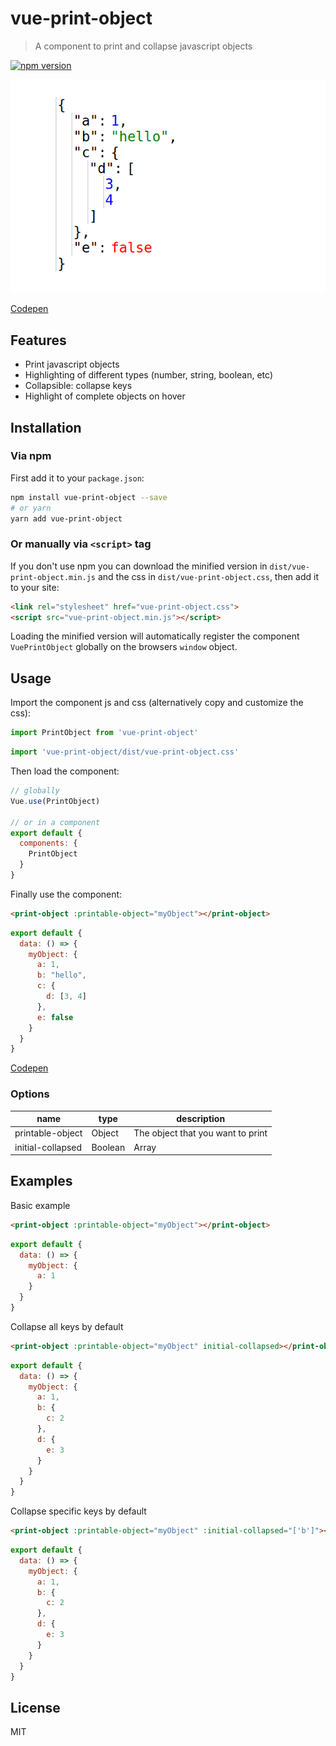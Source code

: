 # vue-print-object

> A component to print and collapse javascript objects

[![npm version](https://badge.fury.io/js/vue-print-object.svg)](https://badge.fury.io/js/vue-print-object)

![Screenshot](screenshot.png)

[Codepen](https://codepen.io/cars10/pen/yjWdQv)


## Features

* Print javascript objects
* Highlighting of different types (number, string, boolean, etc)
* Collapsible: collapse keys
* Highlight of complete objects on hover


## Installation

### Via npm

First add it to your `package.json`:

```bash
npm install vue-print-object --save
# or yarn
yarn add vue-print-object
```


### Or manually via `<script>` tag

If you don't use npm you can download the minified version in `dist/vue-print-object.min.js` and the css in `dist/vue-print-object.css`, then add it to your site:

```html
<link rel="stylesheet" href="vue-print-object.css">
<script src="vue-print-object.min.js"></script>
```

Loading the minified version will automatically register the component `VuePrintObject` globally on the browsers `window` object.

## Usage

Import the component js and css (alternatively copy and customize the css):

```javascript
import PrintObject from 'vue-print-object'
```

```javascript
import 'vue-print-object/dist/vue-print-object.css'
```

Then load the component:

```javascript
// globally
Vue.use(PrintObject)

// or in a component
export default {
  components: {
    PrintObject
  }
}
```

Finally use the component:

```html
<print-object :printable-object="myObject"></print-object>
```

```javascript
export default {
  data: () => {
    myObject: {
      a: 1,
      b: "hello",
      c: {
        d: [3, 4]
      },
      e: false
    }
  }
}
```
[Codepen](https://codepen.io/cars10/pen/yjWdQv)


### Options

| name              | type          | description                       |
|-------------------|---------------|-----------------------------------|
| printable-object  | Object        | The object that you want to print |
| initial-collapsed | Boolean|Array |                                   |


## Examples

Basic example

```html
<print-object :printable-object="myObject"></print-object>
```

```javascript
export default {
  data: () => {
    myObject: {
      a: 1
    }
  }
}
```

Collapse all keys by default

```html
<print-object :printable-object="myObject" initial-collapsed></print-object>
```

```javascript
export default {
  data: () => {
    myObject: {
      a: 1,
      b: {
        c: 2
      },
      d: {
        e: 3
      }
    }
  }
}
```

Collapse specific keys by default

```html
<print-object :printable-object="myObject" :initial-collapsed="['b']"></print-object>
```

```javascript
export default {
  data: () => {
    myObject: {
      a: 1,
      b: {
        c: 2
      },
      d: {
        e: 3
      }
    }
  }
}
```

## License

MIT
